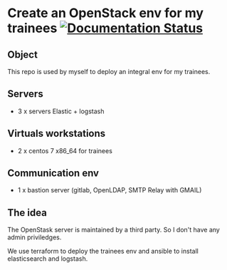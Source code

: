 <h1>
  <span>Create an OpenStack env for my trainees</span>
  <a href='http://openstack-env-trainees.readthedocs.io/en/latest/?badge=latest'>
    <img src='https://readthedocs.org/projects/openstack-env-trainees/badge/?version=latest' alt='Documentation Status' />
  </a>
</h1>

## Object
This repo is used by myself to deploy an integral env for my trainees.

## Servers
- 3 x servers Elastic + logstash

## Virtuals workstations
- 2 x centos 7 x86_64 for trainees

## Communication env
- 1 x bastion server (gitlab, OpenLDAP, SMTP Relay with GMAIL)

## The idea
The OpenStask server is maintained by a third party. So I don't have any admin priviledges.

We use terraform to deploy the trainees env and ansible to install elasticsearch and logstash.

